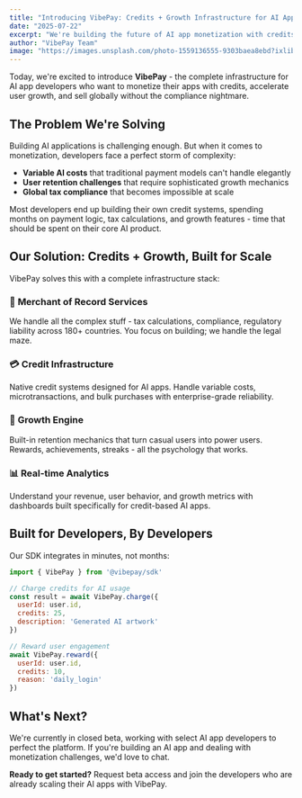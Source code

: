 ```yaml
---
title: "Introducing VibePay: Credits + Growth Infrastructure for AI Apps"
date: "2025-07-22"
excerpt: "We're building the future of AI app monetization with credits, growth features, and global compliance - all through a single API."
author: "VibePay Team"
image: "https://images.unsplash.com/photo-1559136555-9303baea8ebd?ixlib=rb-4.0.3&ixid=M3wxMjA3fDB8MHxwaG90by1wYWdlfHx8fGVufDB8fHx8fA%3D%3D&auto=format&fit=crop&w=2070&q=80"
---
```


Today, we're excited to introduce **VibePay** - the complete infrastructure for AI app developers who want to monetize their apps with credits, accelerate user growth, and sell globally without the compliance nightmare.

## The Problem We're Solving

Building AI applications is challenging enough. But when it comes to monetization, developers face a perfect storm of complexity:

- **Variable AI costs** that traditional payment models can't handle elegantly
- **User retention challenges** that require sophisticated growth mechanics  
- **Global tax compliance** that becomes impossible at scale

Most developers end up building their own credit systems, spending months on payment logic, tax calculations, and growth features - time that should be spent on their core AI product.

## Our Solution: Credits + Growth, Built for Scale

VibePay solves this with a complete infrastructure stack:

### 🏦 **Merchant of Record Services**
We handle all the complex stuff - tax calculations, compliance, regulatory liability across 180+ countries. You focus on building; we handle the legal maze.

### 💳 **Credit Infrastructure** 
Native credit systems designed for AI apps. Handle variable costs, microtransactions, and bulk purchases with enterprise-grade reliability.

### 🚀 **Growth Engine**
Built-in retention mechanics that turn casual users into power users. Rewards, achievements, streaks - all the psychology that works.

### 📊 **Real-time Analytics**
Understand your revenue, user behavior, and growth metrics with dashboards built specifically for credit-based AI apps.

## Built for Developers, By Developers

Our SDK integrates in minutes, not months:

```javascript
import { VibePay } from '@vibepay/sdk'

// Charge credits for AI usage
const result = await VibePay.charge({
  userId: user.id,
  credits: 25,
  description: 'Generated AI artwork'
})

// Reward user engagement  
await VibePay.reward({
  userId: user.id,
  credits: 10,
  reason: 'daily_login'
})
```

## What's Next?

We're currently in closed beta, working with select AI app developers to perfect the platform. If you're building an AI app and dealing with monetization challenges, we'd love to chat.

**Ready to get started?** Request beta access and join the developers who are already scaling their AI apps with VibePay. 
